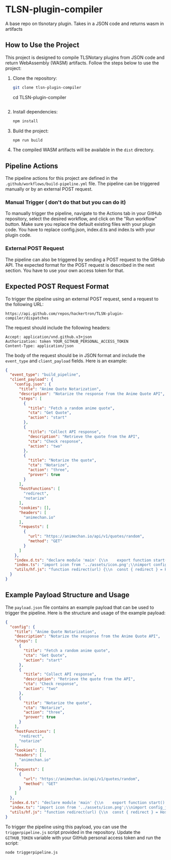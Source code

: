 # TLSN-plugin-compiler
A base repo on tlsnotary plugin. Takes in a JSON code and returns wasm in artifacts

## How to Use the Project

This project is designed to compile TLSNotary plugins from JSON code and return WebAssembly (WASM) artifacts. Follow the steps below to use the project:

1. Clone the repository:
   ```sh
   git clone tlsn-plugin-compiler
   ```
   cd TLSN-plugin-compiler
   ```

2. Install dependencies:
   ```sh
   npm install
   ```

3. Build the project:
   ```sh
   npm run build
   ```

4. The compiled WASM artifacts will be available in the `dist` directory.

## Pipeline Actions

The pipeline actions for this project are defined in the `.github/workflows/build-pipeline.yml` file. The pipeline can be triggered manually or by an external POST request.

### Manual Trigger ( don't do that but you can do it)

To manually trigger the pipeline, navigate to the Actions tab in your GitHub repository, select the desired workflow, and click on the "Run workflow" button. Make sure you replace the default existing files with your plugin code. You have to replace config.json, index.d.ts and index.ts with your plugin code. 

### External POST Request

The pipeline can also be triggered by sending a POST request to the GitHub API. The expected format for the POST request is described in the next section. You have to use your own access token for that. 

## Expected POST Request Format

To trigger the pipeline using an external POST request, send a request to the following URL:
```
https://api.github.com/repos/hackertron/TLSN-plugin-compiler/dispatches
```

The request should include the following headers:
```
Accept: application/vnd.github.v3+json
Authorization: token YOUR_GITHUB_PERSONAL_ACCESS_TOKEN
Content-Type: application/json
```

The body of the request should be in JSON format and include the `event_type` and `client_payload` fields. Here is an example:

```json
{
  "event_type": "build_pipeline",
  "client_payload": {
    "config.json": {
      "title": "Anime Quote Notarization",
      "description": "Notarize the response from the Anime Quote API",
      "steps": [
        {
          "title": "Fetch a random anime quote",
          "cta": "Get Quote",
          "action": "start"
        },
        {
          "title": "Collect API response",
          "description": "Retrieve the quote from the API",
          "cta": "Check response",
          "action": "two"
        },
        {
          "title": "Notarize the quote",
          "cta": "Notarize",
          "action": "three",
          "prover": true
        }
      ],
      "hostFunctions": [
        "redirect",
        "notarize"
      ],
      "cookies": [],
      "headers": [
        "animechan.io"
      ],
      "requests": [
        {
          "url": "https://animechan.io/api/v1/quotes/random",
          "method": "GET"
        }
      ]
    },
    "index.d.ts": "declare module 'main' {\\n    export function start(): I32;\\n    export function two(): I32;\\n    export function parseAnimeQuoteResp(): I32;\\n    export function three(): I32;\\n    export function config(): I32;\\n}\\n\\ndeclare module 'extism:host' {\\n    interface user {\\n        redirect(ptr: I64): void;\\n        notarize(ptr: I64): I64;\\n    }\\n}",
    "index.ts": "import icon from '../assets/icon.png';\\nimport config_json from '../config.json';\\nimport { redirect, notarize, outputJSON, getCookiesByHost, getHeadersByHost } from './utils/hf.js';\\n\\nexport function config() {\\n  outputJSON({\\n    ...config_json,\\n    icon: icon\\n  });\\n}\\n\\nfunction isValidHost(urlString: string) {\\n  const url = new URL(urlString);\\n  return url.hostname === 'animechan.io';\\n}\\n\\nexport function start() {\\n  if (!isValidHost(Config.get('tabUrl'))) {\\n    redirect('https://animechan.io');\\n    outputJSON(false);\\n    return;\\n  }\\n  outputJSON(true);\\n}\\n\\nexport function two() {\\n  const headers = getHeadersByHost('animechan.io');\\n\\n  outputJSON({\\n    url: 'https://animechan.io/api/v1/quotes/random',\\n    method: 'GET',\\n    headers: {\\n      'Accept': 'application/json',\\n    },\\n  });\\n}\\n\\nexport function parseAnimeQuoteResp() {\\n  const bodyString = Host.inputString();\\n  const params = JSON.parse(bodyString);\\n\\n  if (params.data) {\\n    outputJSON(params.data);\\n  } else {\\n    outputJSON(false);\\n  }\\n}\\n\\nexport function three() {\\n  const params = JSON.parse(Host.inputString());\\n\\n  if (!params) {\\n    outputJSON(false);\\n  } else {\\n    const id = notarize({\\n      ...params,\\n      getSecretResponse: 'parseAnimeQuoteResp',\\n    });\\n    outputJSON(id);\\n  }\\n}",
    "utils/hf.js": "function redirect(url) {\\n  const { redirect } = Host.getFunctions();\\n  const mem = Memory.fromString(url);\\n  redirect(mem.offset);\\n}\\n\\nfunction notarize(options) {\\n  const { notarize } = Host.getFunctions();\\n  const mem = Memory.fromString(JSON.stringify(options));\\n  const idOffset = notarize(mem.offset);\\n  const id = Memory.find(idOffset).readString();\\n  return id;\\n}\\n\\nfunction outputJSON(json) {\\n  Host.outputString(\\n    JSON.stringify(json),\\n  );\\n}\\n\\nfunction getHeadersByHost(hostname) {\\n  const headers = JSON.parse(Config.get('headers'));\\n  if (!headers[hostname]) throw new Error(`cannot find headers for ${hostname}`);\\n  return headers[hostname];\\n}\\n\\nmodule.exports = {\\n  redirect,\\n  notarize,\\n  outputJSON,\\n  getHeadersByHost,\\n};"
  }
}
```

## Example Payload Structure and Usage

The `payload.json` file contains an example payload that can be used to trigger the pipeline. Here is the structure and usage of the example payload:

```json
{
  "config": {
    "title": "Anime Quote Notarization",
    "description": "Notarize the response from the Anime Quote API",
    "steps": [
      {
        "title": "Fetch a random anime quote",
        "cta": "Get Quote",
        "action": "start"
      },
      {
        "title": "Collect API response",
        "description": "Retrieve the quote from the API",
        "cta": "Check response",
        "action": "two"
      },
      {
        "title": "Notarize the quote",
        "cta": "Notarize",
        "action": "three",
        "prover": true
      }
    ],
    "hostFunctions": [
      "redirect",
      "notarize"
    ],
    "cookies": [],
    "headers": [
      "animechan.io"
    ],
    "requests": [
      {
        "url": "https://animechan.io/api/v1/quotes/random",
        "method": "GET"
      }
    ]
  },
  "index.d.ts": "declare module 'main' {\\n    export function start(): I32;\\n    export function two(): I32;\\n    export function parseAnimeQuoteResp(): I32;\\n    export function three(): I32;\\n    export function config(): I32;\\n}\\n\\ndeclare module 'extism:host' {\\n    interface user {\\n        redirect(ptr: I64): void;\\n        notarize(ptr: I64): I64;\\n    }\\n}",
  "index.ts": "import icon from '../assets/icon.png';\\nimport config_json from '../config.json';\\nimport { redirect, notarize, outputJSON, getCookiesByHost, getHeadersByHost } from './utils/hf.js';\\n\\nexport function config() {\\n  outputJSON({\\n    ...config_json,\\n    icon: icon\\n  });\\n}\\n\\nfunction isValidHost(urlString: string) {\\n  const url = new URL(urlString);\\n  return url.hostname === 'animechan.io';\\n}\\n\\nexport function start() {\\n  if (!isValidHost(Config.get('tabUrl'))) {\\n    redirect('https://animechan.io');\\n    outputJSON(false);\\n    return;\\n  }\\n  outputJSON(true);\\n}\\n\\nexport function two() {\\n  const headers = getHeadersByHost('animechan.io');\\n\\n  outputJSON({\\n    url: 'https://animechan.io/api/v1/quotes/random',\\n    method: 'GET',\\n    headers: {\\n      'Accept': 'application/json',\\n    },\\n  });\\n}\\n\\nexport function parseAnimeQuoteResp() {\\n  const bodyString = Host.inputString();\\n  const params = JSON.parse(bodyString);\\n\\n  if (params.data) {\\n    outputJSON(params.data);\\n  } else {\\n    outputJSON(false);\\n  }\\n}\\n\\nexport function three() {\\n  const params = JSON.parse(Host.inputString());\\n\\n  if (!params) {\\n    outputJSON(false);\\n  } else {\\n    const id = notarize({\\n      ...params,\\n      getSecretResponse: 'parseAnimeQuoteResp',\\n    });\\n    outputJSON(id);\\n  }\\n}",
  "utils/hf.js": "function redirect(url) {\\n  const { redirect } = Host.getFunctions();\\n  const mem = Memory.fromString(url);\\n  redirect(mem.offset);\\n}\\n\\nfunction notarize(options) {\\n  const { notarize } = Host.getFunctions();\\n  const mem = Memory.fromString(JSON.stringify(options));\\n  const idOffset = notarize(mem.offset);\\n  const id = Memory.find(idOffset).readString();\\n  return id;\\n}\\n\\nfunction outputJSON(json) {\\n  Host.outputString(\\n    JSON.stringify(json),\\n  );\\n}\\n\\nfunction getHeadersByHost(hostname) {\\n  const headers = JSON.parse(Config.get('headers'));\\n  if (!headers[hostname]) throw new Error(`cannot find headers for ${hostname}`);\\n  return headers[hostname];\\n}\\n\\nmodule.exports = {\\n  redirect,\\n  notarize,\\n  outputJSON,\\n  getHeadersByHost,\\n};"
}
```

To trigger the pipeline using this payload, you can use the `triggerpipeline.js` script provided in the repository. Update the `GITHUB_TOKEN` variable with your GitHub personal access token and run the script:

```sh
node triggerpipeline.js
```
